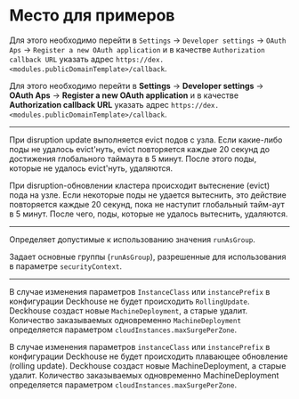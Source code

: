 # Место для примеров

Для этого необходимо перейти в `Settings` -> `Developer settings` -> `OAuth Aps` -> `Register a new OAuth application` и в качестве `Authorization callback URL` указать адрес `https://dex.<modules.publicDomainTemplate>/callback`.

Для этого необходимо перейти в **Settings** -> **Developer settings** -> **OAuth Aps** -> **Register a new OAuth application** и в качестве **Authorization callback URL** указать адрес `https://dex.<modules.publicDomainTemplate>/callback`.

--------------

При disruption update выполняется evict подов с узла. Если какие-либо поды не удалось evict'нуть, evict повторяется каждые 20 секунд до достижения глобального таймаута в 5 минут. После этого поды, которые не удалось evict'нуть, удаляются.

При disruption-обновлении кластера происходит вытеснение (evict) пода на узле. Если некоторые поды не удается вытеснить, это действие повторяется каждые 20 секунд, пока не наступит глобальный тайм-аут в 5 минут. После чего, поды, которые не удалось вытеснить, удаляются.

--------------

Определяет допустимые к использованию значения `runAsGroup`.

Задает основные группы (`runAsGroup`), разрешенные для использования в параметре `securityContext`.

--------------

В случае изменения параметров `InstanceClass` или `instancePrefix` в конфигурации Deckhouse не будет происходить `RollingUpdate`. Deckhouse создаст новые `MachineDeployment`, а старые удалит. Количество заказываемых одновременно `MachineDeployment` определяется параметром `cloudInstances.maxSurgePerZone`.

В случае изменения параметров `instanceClass` или `instancePrefix` в конфигурации Deckhouse не будет происходить плавающее обновление (rolling update). Deckhouse создаст новые MachineDeployment, а старые удалит. Количество заказываемых одновременно MachineDeployment определяется параметром `cloudInstances.maxSurgePerZone`.
